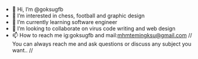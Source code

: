 - 👋 Hi, I’m @goksugfb
- 👀 I’m interested in chess, football and graphic design
- 🌱 I’m currently learning software engineer
- 💞️ I’m looking to collaborate on virus code writing and web design
- 📫 How to reach me ig:goksugfb and mail:mhmtemingksu@gmail.com
//
You can always reach me and ask questions or discuss any subject you want..
//
